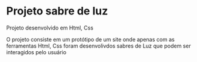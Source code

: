 # Projeto sabre de luz
Projeto desenvolvido em Html, Css

  O projeto consiste em um protótipo de um site onde apenas com as ferramentas Html, Css foram desenvolivdos sabres de Luz que podem ser interagidos pelo usuário
